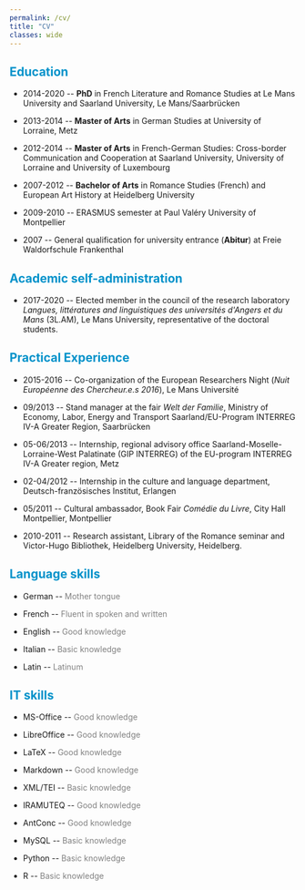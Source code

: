 ```yaml
---
permalink: /cv/
title: "CV"
classes: wide
---
```


<!-- <font color="#0092ca"> </font> -->

## <font color="#0092ca">Education</font>

* 2014-2020 -- **PhD** in French Literature and Romance Studies at Le Mans University and Saarland University, Le Mans/Saarbrücken

* 2013-2014 -- **Master of Arts** in German Studies at University of Lorraine, Metz

* 2012-2014 -- **Master of Arts** in French-German Studies: Cross-border Communication and Cooperation at Saarland University, University of Lorraine and University of Luxembourg

* 2007-2012 -- **Bachelor of Arts** in Romance Studies (French) and European Art History at Heidelberg University

* 2009-2010 -- ERASMUS semester at Paul Valéry University of Montpellier

* 2007 -- General qualification for university entrance (**Abitur**) at Freie Waldorfschule Frankenthal

## <font color="#0092ca">Academic self-administration</font>

* 2017-2020 -- Elected member in the council of the research laboratory *Langues, littératures and linguistiques des universités d'Angers et du Mans* (3L.AM), Le Mans University, representative of the doctoral students.

## <font color="#0092ca">Practical Experience</font>

* 2015-2016 -- Co-organization of the European Researchers Night (*Nuit Européenne des Chercheur.e.s 2016*), Le Mans Université

* 09/2013 -- Stand manager at the fair *Welt der Familie*, Ministry of Economy, Labor, Energy and Transport Saarland/EU-Program INTERREG IV-A Greater Region, Saarbrücken

* 05-06/2013 -- Internship, regional advisory office Saarland-Moselle-Lorraine-West Palatinate (GIP INTERREG) of the EU-program INTERREG IV-A Greater region, Metz

* 02-04/2012 -- Internship in the culture and language department, Deutsch-französisches Institut, Erlangen

* 05/2011 -- Cultural ambassador, Book Fair *Comédie du Livre*, City Hall Montpellier, Montpellier

* 2010-2011 -- Research assistant, Library of the Romance seminar and Victor-Hugo Bibliothek, Heidelberg University, Heidelberg.

## <font color="#0092ca">Language skills</font>

* German -- <font color="grey">Mother tongue</font>

* French -- <font color="grey">Fluent in spoken and written</font>

* English -- <font color="grey">Good knowledge</font>

* Italian -- <font color="grey">Basic knowledge</font>

* Latin -- <font color="grey">Latinum</font>

## <font color="#0092ca">IT skills</font></font>

* MS-Office -- <font color="grey">Good knowledge</font>

* LibreOffice -- <font color="grey">Good knowledge</font>

* LaTeX -- <font color="grey">Good knowledge</font>

* Markdown -- <font color="grey">Good knowledge</font>

* XML/TEI -- <font color="grey">Basic knowledge</font>

* IRAMUTEQ -- <font color="grey">Good knowledge</font>

* AntConc -- <font color="grey">Good knowledge</font>

* MySQL -- <font color="grey">Basic knowledge</font>

* Python -- <font color="grey">Basic knowledge</font>

* R -- <font color="grey">Basic knowledge</font>
